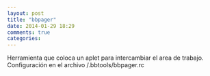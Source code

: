 ```yaml
---
layout: post
title: "bbpager"
date: 2014-01-29 18:29
comments: true
categories: 
---
```

Herramienta que coloca un aplet para intercambiar el area de trabajo. Configuración en el archivo /.bbtools/bbpager.rc 

